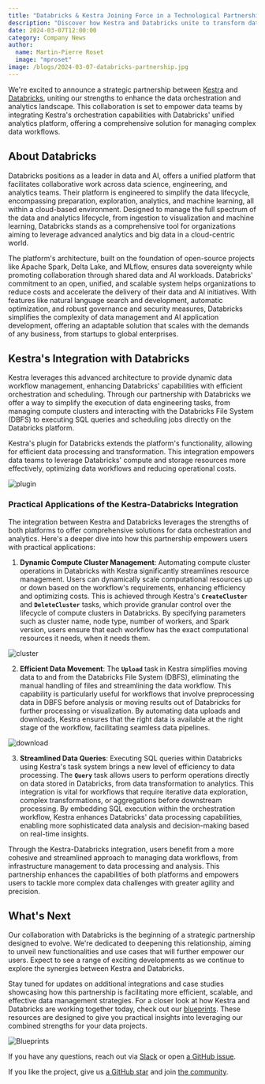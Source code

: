 ```yaml
---
title: "Databricks & Kestra Joining Force in a Technological Partnership"
description: "Discover how Kestra and Databricks unite to transform data workflows, dive into our integrated approach to managing complex data processes"
date: 2024-03-07T12:00:00
category: Company News
author:
  name: Martin-Pierre Roset
  image: "mproset"
image: /blogs/2024-03-07-databricks-partnership.jpg
---
```


We're excited to announce a strategic partnership between [Kestra](https://github.com/kestra-io/kestra) and [Databricks](https://www.databricks.com/), uniting our strengths to enhance the data orchestration and analytics landscape. This collaboration is set to empower data teams by integrating Kestra's orchestration capabilities with Databricks' unified analytics platform, offering a comprehensive solution for managing complex data workflows.

## About Databricks

Databricks positions as a leader in data and AI, offers a unified platform that facilitates collaborative work across data science, engineering, and analytics teams. Their platform is engineered to simplify the data lifecycle, encompassing preparation, exploration, analytics, and machine learning, all within a cloud-based environment. Designed to manage the full spectrum of the data and analytics lifecycle, from ingestion to visualization and machine learning, Databricks stands as a comprehensive tool for organizations aiming to leverage advanced analytics and big data in a cloud-centric world.

The platform's architecture, built on the  foundation of open-source projects like Apache Spark, Delta Lake, and MLflow, ensures data sovereignty while promoting collaboration through shared data and AI workloads. Databricks' commitment to an open, unified, and scalable system helps organizations to reduce costs and accelerate the delivery of their data and AI initiatives. With features like natural language search and development, automatic optimization, and robust governance and security measures, Databricks simplifies the complexity of data management and AI application development, offering an adaptable solution that scales with the demands of any business, from startups to global enterprises​.

## Kestra's Integration with Databricks

Kestra leverages this advanced architecture to provide dynamic data workflow management, enhancing Databricks' capabilities with efficient orchestration and scheduling. Through our partnership with Databricks we offer a way to simplify the execution of data engineering tasks, from managing compute clusters and interacting with the Databricks File System (DBFS) to executing SQL queries and scheduling jobs directly on the Databricks platform.

Kestra's plugin for  Databricks extends the platform's functionality, allowing for efficient data processing and transformation. This integration empowers data teams to leverage Databricks' compute and storage resources more effectively, optimizing data workflows and reducing operational costs.

![plugin](/blogs/2024-03-07-databricks-partnership/plugin.png)

### **Practical Applications of the Kestra-Databricks Integration**

The integration between Kestra and Databricks leverages the strengths of both platforms to offer comprehensive solutions for data orchestration and analytics. Here's a deeper dive into how this partnership empowers users with practical applications:

1. **Dynamic Compute Cluster Management**: Automating compute cluster operations in Databricks with Kestra significantly streamlines resource management. Users can dynamically scale computational resources up or down based on the workflow's requirements, enhancing efficiency and optimizing costs. This is achieved through Kestra's **`CreateCluster`** and **`DeleteCluster`** tasks, which provide granular control over the lifecycle of compute clusters in Databricks. By specifying parameters such as cluster name, node type, number of workers, and Spark version, users ensure that each workflow has the exact computational resources it needs, when it needs them.

![cluster](/blogs/2024-03-07-databricks-partnership/cluster.png)

2. **Efficient Data Movement**: The **`Upload`** task in Kestra simplifies moving data to and from the Databricks File System (DBFS), eliminating the manual handling of files and streamlining the data workflow. This capability is particularly useful for workflows that involve preprocessing data in DBFS before analysis or moving results out of Databricks for further processing or visualization. By automating data uploads and downloads, Kestra ensures that the right data is available at the right stage of the workflow, facilitating seamless data pipelines.

![download](/blogs/2024-03-07-databricks-partnership/download.png)

3. **Streamlined Data Queries**: Executing SQL queries within Databricks using Kestra's task system brings a new level of efficiency to data processing. The **`Query`** task allows users to perform operations directly on data stored in Databricks, from data transformation to analytics. This integration is vital for workflows that require iterative data exploration, complex transformations, or aggregations before downstream processing. By embedding SQL execution within the orchestration workflow, Kestra enhances Databricks' data processing capabilities, enabling more sophisticated data analysis and decision-making based on real-time insights.

Through the Kestra-Databricks integration, users benefit from a more cohesive and streamlined approach to managing data workflows, from infrastructure management to data processing and analysis. This partnership enhances the capabilities of both platforms and empowers users to tackle more complex data challenges with greater agility and precision.

## What's Next

Our collaboration with Databricks is the beginning of a strategic partnership designed to evolve. We're dedicated to deepening this relationship, aiming to unveil new functionalities and use cases that will further empower our users. Expect to see a range of exciting developments as we continue to explore the synergies between Kestra and Databricks.

Stay tuned for updates on additional integrations and case studies showcasing how this partnership is facilitating more efficient, scalable, and effective data management strategies. For a closer look at how Kestra and Databricks are working together today, check out our [blueprints](https://kestra.io/blueprints?page=1&size=24&q=databricks). These resources are designed to give you practical insights into leveraging our combined strengths for your data projects.

![Blueprints](/blogs/2024-03-07-databricks-partnership/blueprints.png)


If you have any questions, reach out via [Slack](https://kestra.io/slack) or open [a GitHub issue](https://github.com/kestra-io/kestra).

If you like the project, give us [a GitHub star](https://github.com/kestra-io/kestra) and join [the community](https://kestra.io/slack).
